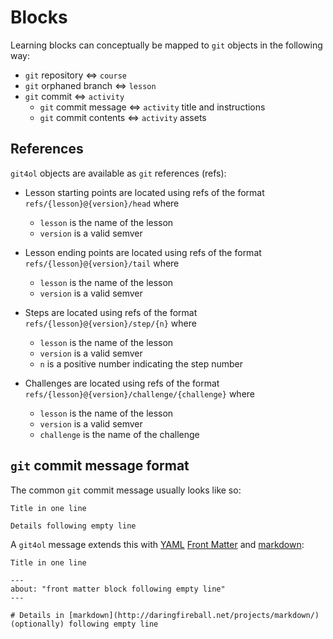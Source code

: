 # Blocks

Learning blocks can conceptually be mapped to `git` objects in the following way:

- `git` repository ⇔ `course`
- `git` orphaned branch ⇔ `lesson`
- `git` commit ⇔ `activity`
  - `git` commit message ⇔ `activity` title and instructions
  - `git` commit contents ⇔ `activity` assets

## References

`git4ol` objects are available as `git` references (refs):

- Lesson starting points are located using refs of the format `refs/{lesson}@{version}/head` where
  - `lesson` is the name of the lesson
  - `version` is a valid semver

- Lesson ending points are located using refs of the format `refs/{lesson}@{version}/tail` where
  - `lesson` is the name of the lesson
  - `version` is a valid semver

- Steps are located using refs of the format `refs/{lesson}@{version}/step/{n}` where
  - `lesson` is the name of the lesson
  - `version` is a valid semver
  - `n` is a positive number indicating the step number

- Challenges are located using refs of the format `refs/{lesson}@{version}/challenge/{challenge}` where
  - `lesson` is the name of the lesson
  - `version` is a valid semver
  - `challenge` is the name of the challenge

## `git` commit message format

The common `git` commit message usually looks like so:

```
Title in one line

Details following empty line
```

A `git4ol` message extends this with [YAML](http://yaml.org/) [Front Matter](http://jekyllrb.com/docs/frontmatter/) and [markdown](http://daringfireball.net/projects/markdown/):

```
Title in one line

---
about: "front matter block following empty line"
---

# Details in [markdown](http://daringfireball.net/projects/markdown/) (optionally) following empty line
```
